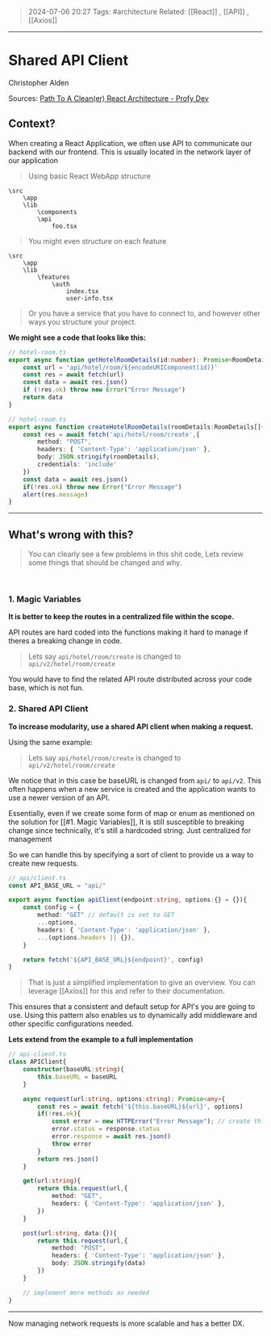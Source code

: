 >2024-07-06 20:27
>Tags: #architecture
>Related: [[React]] , [[API]] , [[Axios]]

---
# Shared API Client
Christopher Alden

Sources:
[Path To A Clean(er) React Architecture - Profy Dev](https://www.youtube.com/watch?v=GpRYT3CQ-Y0)
<br>
## Context?

When creating a React Application, we often use API to communicate our backend with our frontend.
This is usually located in the network layer of our application

>Using basic React WebApp structure

```
\src
	\app
	\lib
		\components
		\api
			foo.tsx	
```

>You might even structure on each feature

```
\src
	\app
	\lib
		\features
			\auth
				index.tsx
				user-info.tsx
```

>Or you have a service that you have to connect to, and however other ways you structure your project.

**We might see a code that looks like this:**

```ts
// hotel-room.ts
export async function getHotelRoomDetails(id:number): Promise<RoomDetail>{
	const url = 'api/hotel/room/${encodeURIComponent(id)}'
	const res = await fetch(url)
	const data = await res.json()
	if (!res.ok) throw new Error("Error Message")
	return data
}
```

```ts
// hotel-room.ts
export async function createHotelRoomDetails(roomDetails:RoomDetails[]{
	const res = await fetch('api/hotel/room/create',{
		method: "POST",
		headers: { 'Content-Type': 'application/json' },
		body: JSON.stringify(roomDetails),
		credentials: 'include'
	})
	const data = await res.json()
	if(!res.ok) throw new Error("Error Message")
	alert(res.message)
}
```

---
## What's wrong with this?

>You can clearly see a few problems in this shit code,
>Lets review some things that should be changed and why.

<br>

### 1. Magic Variables

**It is better to keep the routes in a centralized file within the scope.**

API routes are hard coded into the functions making it hard to manage if theres a breaking change in code.

>Lets say `api/hotel/room/create` is changed to `api/v2/hotel/room/create`

You would have to find the related API route distributed across your code base, which is not fun.
<br>

### 2. Shared API Client

**To increase modularity, use a shared API client when making a request.**

Using the same example:
>Lets say `api/hotel/room/create` is changed to `api/v2/hotel/room/create`

We notice that in this case be baseURL is changed from `api/` to `api/v2`.
This often happens when a new service is created and the application wants to use a newer version of an API.

Essentially, even if we create some form of map or enum as mentioned on the solution for [[#1. Magic Variables]], It is still susceptible to breaking change since technically, it's still a hardcoded string. Just centralized for management

So we can handle this by specifying a sort of client to provide us a way to create new requests.

```ts
// api/client.ts
const API_BASE_URL = "api/"

export async function apiClient(endpoint:string, options:{} = {}){
	const config = {
		method: "GET" // default is set to GET
		...options,
		headers: { 'Content-Type': 'application/json' },
		...(options.headers || {}),
	}

	return fetch('${API_BASE_URL}${endpoint}', config)
}
```

> That is just a simplified implementation to give an overview.
> You can leverage [[Axios]] for this and refer to their documentation.

This ensures that a consistent and default setup for API's you are going to use.
Using this pattern also enables us to dynamically add middleware and other specific configurations needed.

**Lets extend from the example to a full implementation**

```ts
// api-client.ts
class APIClient{
	constructor(baseURL:string){
		this.baseURL = baseURL	
	}

	async request(url:string, options:string): Promise<any>{
		const res = await fetch('${this.baseURL}${url}', options)
		if(!res.ok){
			const error = new HTTPError("Error Message"); // create this by extending Error
			error.status = response.status
			error.response = await res.json()
			throw error
		}
		return res.json()
	}

	get(url:string){
		return this.request(url,{
			method: "GET",
			headers: { 'Content-Type': 'application/json' },
		})	
	}

	post(url:string, data:{}){
		return this.request(url,{
			method: "POST",
			headers: { 'Content-Type': 'application/json' },
			body: JSON.stringify(data)	
		})	
	}

	// implement more methods as needed
}
```

---

Now managing network requests is more scalable and has a better DX. 
